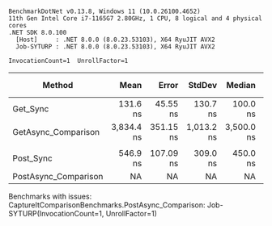 ```

BenchmarkDotNet v0.13.8, Windows 11 (10.0.26100.4652)
11th Gen Intel Core i7-1165G7 2.80GHz, 1 CPU, 8 logical and 4 physical cores
.NET SDK 8.0.100
  [Host]     : .NET 8.0.0 (8.0.23.53103), X64 RyuJIT AVX2
  Job-SYTURP : .NET 8.0.0 (8.0.23.53103), X64 RyuJIT AVX2

InvocationCount=1  UnrollFactor=1  

```
| Method               | Mean       | Error     | StdDev     | Median     | Ratio | RatioSD | Allocated | Alloc Ratio |
|--------------------- |-----------:|----------:|-----------:|-----------:|------:|--------:|----------:|------------:|
| Get_Sync             |   131.6 ns |  45.55 ns |   130.7 ns |   100.0 ns |     ? |       ? |     400 B |           ? |
| GetAsync_Comparison  | 3,834.4 ns | 351.15 ns | 1,013.2 ns | 3,500.0 ns |     ? |       ? |     544 B |           ? |
|                      |            |           |            |            |       |         |           |             |
| Post_Sync            |   546.9 ns | 107.09 ns |   309.0 ns |   450.0 ns |  1.00 |    0.00 |     400 B |        1.00 |
| PostAsync_Comparison |         NA |        NA |         NA |         NA |     ? |       ? |        NA |           ? |

Benchmarks with issues:
  CaptureItComparisonBenchmarks.PostAsync_Comparison: Job-SYTURP(InvocationCount=1, UnrollFactor=1)
